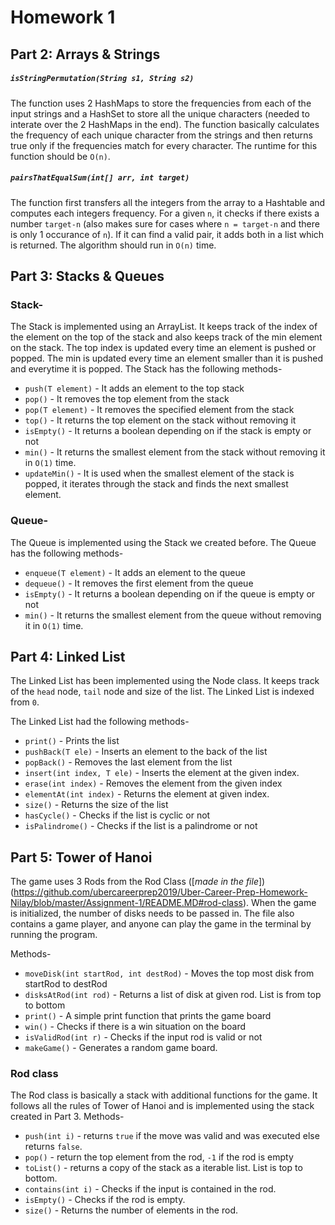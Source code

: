 # Homework 1

## Part 2: Arrays & Strings
##### `isStringPermutation(String s1, String s2)`
The function uses 2 HashMaps to store the frequencies from each of the input strings and a HashSet to store all the unique characters (needed to interate over the 2 HashMaps in the end). The function basically calculates the frequency of each unique character from the strings and then returns true only if the frequencies match for every character. The runtime for this function should be `O(n)`.

##### `pairsThatEqualSum(int[] arr, int target)`
The function first transfers all the integers from the array to a Hashtable and computes each integers frequency. For a given `n`, it checks if there exists a number `target-n` (also makes sure for cases where `n = target-n` and there is only 1 occurance of `n`). If it can find a valid pair, it adds both in a list which is returned. The algorithm should run in `O(n)` time.


## Part 3: Stacks & Queues
### Stack-
The Stack is implemented using an ArrayList. It keeps track of the index of the element on the top of the stack and also keeps track of the min element on the stack. The top index is updated every time an element is pushed or popped. The min is updated every time an element smaller than it is pushed and everytime it is popped.
The Stack has the following methods-
- `push(T element)` - It adds an element to the top stack
- `pop()`	- It removes the top element from the stack
- `pop(T element)`	- It removes the specified element from the stack
- `top()`	- It returns the top element on the stack without removing it
- `isEmpty()`	- It returns a boolean depending on if the stack is empty or not
- `min()`	- It returns the smallest element from the stack without removing it in `O(1)` time.
- `updateMin()` - It is used when the smallest element of the stack is popped, it iterates through the stack and finds the next smallest element.

### Queue- 
The Queue is implemented using the Stack we created before.
The Queue has the following methods-
- `enqueue(T element)` - It adds an element to the queue
- `dequeue()` - It removes the first element from the queue
- `isEmpty()` - It returns a boolean depending on if the queue is empty or not
- `min()`	- It returns the smallest element from the queue without removing it in `O(1)` time.


## Part 4: Linked List
The Linked List has been implemented using the Node class. It keeps track of the `head` node, `tail` node and size of the list. The Linked List is indexed from `0`.

The Linked List had the following methods-
- `print()` - Prints the list
- `pushBack(T ele)` - Inserts an element to the back of the list
- `popBack()` - Removes the last element from the list
- `insert(int index, T ele)` - Inserts the element at the given index. 
- `erase(int index)` - Removes the element from the given index
- `elementAt(int index)` - Returns the element at given index.
- `size()` - Returns the size of the list
- `hasCycle()` - Checks if the list is cyclic or not
- `isPalindrome()` - Checks if the list is a palindrome or not


## Part 5: Tower of Hanoi
The game uses 3 Rods from the Rod Class ([_made in the file_])(https://github.com/ubercareerprep2019/Uber-Career-Prep-Homework-Nilay/blob/master/Assignment-1/README.MD#rod-class). When the game is initialized, the number of disks needs to be passed in. The file also contains a game player, and anyone can play the game in the terminal by running the program.

Methods-
- `moveDisk(int startRod, int destRod)` - Moves the top most disk from startRod to destRod
- `disksAtRod(int rod)` - Returns a list of disk at given rod. List is from top to bottom
- `print()` - A simple print function that prints the game board
- `win()` - Checks if there is a win situation on the board
- `isValidRod(int r)` - Checks if the input rod is valid or not
- `makeGame()` - Generates a random game board.

### Rod class
The Rod class is basically a stack with additional functions for the game. It follows all the rules of Tower of Hanoi and is implemented using the stack created in Part 3.
Methods-
- `push(int i)` - returns `true` if the move was valid and was executed else returns `false`.
- `pop()` - return the top element from the rod, `-1` if the rod is empty
- `toList()` - returns a copy of the stack as a iterable list. List is top to bottom.
- `contains(int i)` - Checks if the input is contained in the rod.
- `isEmpty()` - Checks if the rod is empty.
- `size()` - Returns the number of elements in the rod.
